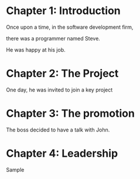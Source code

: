 # Chapter 1: Introduction

Once upon a time, in the software development firm,

there was a programmer named Steve.

He was happy at his job.



# Chapter 2: The Project

One day, he was invited to join a key project



# Chapter 3: The promotion

The boss decided to have a talk with John.



# Chapter 4: Leadership

Sample
